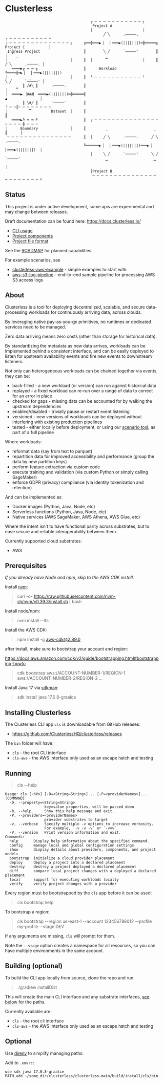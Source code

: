 # Clusterless

```text
                                       ┌ ─ ─ ─ ─ ─ ─ ─ ─ ─ ─ ─ ┐                                
                                        Project A                                               
                                       │      _                │                                
                                             ╱ ╲      .─────.             ┌ ─ ─ ─ ─ ─ ─ ─ ─ ─ ─ 
┌ ─ ─ ─ ─ ─ ─ ─ ─ ─ ─ ─ ─ ─ ─ ┐     ╔══╬═══▶▕   ▏═══▶(|||||||)═╬═════╗     Project C           │
 Ingress Project                    ║        ╲ ╱      `─────'        ║    │    _                
│                             │     ║  │      ▔                │     ║        ╱ ╲      .─────. │
   ════▶╔ ═ ═ ╗                     ║      Workload                  ╚════╬═▶▕   ▏═══▶(|||||||) 
│          _                  │     ║  └ ─ ─ ─ ─ ─ ─ ─ ─ ─ ─ ─ ┘              ╲ ╱      `─────' │
        ║ ╱#╲ ║      .─────.        ║                                     │    ▔                
│  ════▶ ▕###▏ ════▶(|||||||)═╬═════╣                                          ▲               │
        ║ ╲#╱ ║      `─────'        ║                                     └ ─ ─║─ ─ ─ ─ ─ ─ ─ ─ 
│          ▔         Dataset  │     ║                                          ║                
   ════▶╚ ═ ═ ╝                     ║  ┌ ─ ─ ─ ─ ─ ─ ─ ─ ─ ─ ─ ─ ─ ─ ─ ─ ─ ─ ─ ╬ ─ ─ ─          
│      Boundary               │     ║         _                     _          ║      │         
 ─ ─ ─ ─ ─ ─ ─ ─ ─ ─ ─ ─ ─ ─ ─      ║  │     ╱ ╲      .─────.      ╱ ╲      .─────.             
                                    ╚══════▶▕   ▏═══▶(|||||||)═══▶▕   ▏═══▶(|||||||)  │         
                                       │     ╲ ╱      `─────'      ╲ ╱      `─────'             
                                              ▔                     ▔                 │         
                                       │Project B                                               
                                        ─ ─ ─ ─ ─ ─ ─ ─ ─ ─ ─ ─ ─ ─ ─ ─ ─ ─ ─ ─ ─ ─ ─ ┘
```

## Status

This project is under active development, some apis are experimental and may change between releases.

Draft documentation can be found here: https://docs.clusterless.io/

- [CLI usage](https://docs.clusterless.io/reference/1.0-wip/index.html#commands)
- [Project components](https://docs.clusterless.io/reference/1.0-wip/index.html#components)
- [Project file format](https://docs.clusterless.io/reference/1.0-wip/index.html#models)

See the [ROADMAP](ROADMAP.md) for planned capabilities.

For example scenarios, see

- [clusterless-aws-example](https://github.com/ClusterlessHQ/clusterless-aws-examples) - simple examples to start with
- [aws-s3-log-pipeline](https://github.com/ClusterlessHQ/aws-s3-log-pipeline) - end-to-end sample pipeline for
  processing AWS S3 access logs

## About

Clusterless is a tool for deploying decentralized, scalable, and secure data-processing workloads for continuously
arriving data, across clouds.

By leveraging native pay-as-you-go primitives, no runtimes or dedicated services need to be managed.

Zero data arriving means zero costs (other than storage for historical data).

By standardizing the metadata as new data arrives, workloads can be implemented behind a consistent interface, and can
be easily deployed to listen for upstream availability events and fire new events to downstream listeners.

Not only can heterogeneous workloads can be chained together via events, they can be:

- back-filled - a new workload (or version) can run against historical data
- replayed - a fixed workload can re-run over a range of data to correct for an error in place
- checked for gaps - missing data can be accounted for by walking the upstream dependencies
- enabled/disabled - trivially pause or restart event listening
- versioned - new versions of workloads can be deployed without interfering with existing production pipelines
- tested - either locally before deployment, or using our [scenario tool](clusterless-scenario/README.md), as part of a
  full pipeline

Where workloads:

- reformat data (say from text to parquet)
- repartition data for improved accessibility and performance (group the data by new partition keys)
- perform feature extraction via custom code
- execute training and validation (via custom Python or simply calling SageMaker)
- enforce GDPR (privacy) compliance (via identity tokenization and retention)

And can be implemented as:

- Docker images (Python, Java, Node, etc)
- Serverless functions (Python, Java, Node, etc)
- Native services (AWS SageMaker, AWS Athena, AWS Glue, etc)

Where the intent isn't to have functional parity across substrates, but to ease secure and reliable interoperability
between them.

Currently supported cloud substrates:

- AWS

## Prerequisites

_If you already have Node and npm, skip to the AWS CDK install._

Install [nvm](https://github.com/nvm-sh/nvm):

> curl -o- https://raw.githubusercontent.com/nvm-sh/nvm/v0.39.3/install.sh | bash

Install node/npm:

> nvm install --lts

Install the AWS CDK:

> npm install -g aws-cdk@2.89.0

after install, make sure to bootstrap your account and region:

https://docs.aws.amazon.com/cdk/v2/guide/bootstrapping.html#bootstrapping-howto

> cdk bootstrap aws://ACCOUNT-NUMBER-1/REGION-1 aws://ACCOUNT-NUMBER-2/REGION-2 ...

Install Java 17 via [sdkman](https://sdkman.io):

> sdk install java 17.0.8-graalce

## Installing Clusterless

The Clusterless CLI app `cls` is downloadable from GitHub releases:

- https://github.com/ClusterlessHQ/clusterless/releases

The `bin` folder will have:

- `cls` - the root CLI interface
- `cls-aws` - the AWS interface only used as an escape hatch and testing

## Running

> cls --help

```text
Usage: cls [-hVv] [-D=<String=String>]... [-P=<providerNames>]... [COMMAND]
  -D, --property=<String=String>
                  key=value properties, will be passed down
  -h, --help      Show this help message and exit.
  -P, --providers=<providerNames>
                  provider substrates to target
  -v, --verbose   Specify multiple -v options to increase verbosity.
                  For example, `-v -v -v` or `-vvv`
  -V, --version   Print version information and exit.
Commands:
  help       Display help information about the specified command.
  config     manage local and global configuration settings
  show       display details about providers, components, and project models
  bootstrap  initialize a cloud provider placement
  deploy     deploy a project into a declared placement
  destroy    destroy a project deployed a declared placement
  diff       compare local project changes with a deployed a declared placement
  local      support for executing workloads locally
  verify     verify project changes with a provider
```

Every region must be bootstrapped by the `cls` app before it can be used:

> cls bootstrap help

To bootstrap a region:

> cls bootstrap --region us-east-1 --account 123456789012 --profile my-profile --stage DEV

If any arguments are missing, `cls` will prompt for them.

Note the `--stage` option creates a namespace for all resources, so you can have multiple environments in the same
account.

## Building (optional)

To build the CLI app locally from source, clone the repo and run:

> ./gradlew installDist

This will create the main CLI interface and any substrate interfaces, [see below](#optional) for the paths.

Currently available are:

- `cls` - the root cli interface
- `cls-aws` - the AWS interface only used as an escape hatch and testing

## Optional

Use [direnv](https://direnv.net) to simplify managing paths:

Add to `.envrc`:

```shell
use sdk java 17.0.8-graalce
PATH_add ~/some_dir/clusterless/clusterless-main/build/install/cls/bin
```
